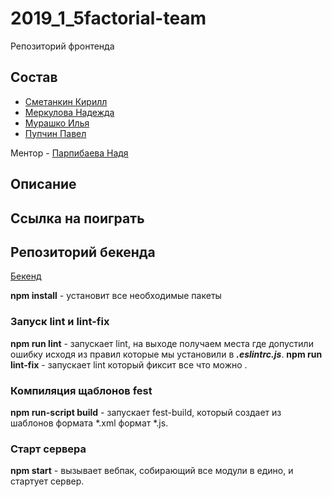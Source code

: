 # 2019_1_5factorial-team

Репозиторий фронтенда 

## Состав

- [Сметанкин Кирилл](https://github.com/smet1)
- [Меркулова Надежда](https://github.com/crueltycute)
- [Мурашко Илья](https://github.com/MrOcumare)
- [Пупчин Павел](https://github.com/4taa)

Ментор - [Парпибаева Надя](https://github.com/Thewhiterabbit123)

## Описание

## Ссылка на поиграть

## Репозиторий бекенда
 
[Бекенд](https://github.com/go-park-mail-ru/2019_1_5factorial-team)

**npm install** - установит все необходимые пакеты

### Запуск lint и lint-fix
**npm run lint** - запускает lint, на выходе получаем места где допустили ошибку исходя из правил которые мы установили в ***.eslintrc.js***.
**npm run lint-fix** - запускает lint который фиксит все что можно .

### Компиляция щаблонов fest
**npm run-script build** - запускает fest-build, который создает из шаблонов формата *.xml формат *.js.

### Старт сервера
**npm start** - вызывает вебпак, собирающий все модули в едино, и стартует сервер.
